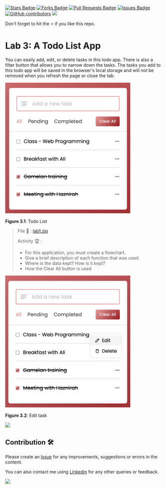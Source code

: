 <a href="https://github.com/drshahizan/learn-php/stargazers"><img src="https://img.shields.io/github/stars/drshahizan/learn-php" alt="Stars Badge"/></a>
<a href="https://github.com/drshahizan/learn-php/network/members"><img src="https://img.shields.io/github/forks/drshahizan/learn-php" alt="Forks Badge"/></a>
<a href="https://github.com/drshahizan/learn-php/pulls"><img src="https://img.shields.io/github/issues-pr/drshahizan/learn-php" alt="Pull Requests Badge"/></a>
<a href="https://github.com/drshahizan/learn-php/issues"><img src="https://img.shields.io/github/issues/drshahizan/learn-php" alt="Issues Badge"/></a>
<a href="https://github.com/drshahizan/learn-php/graphs/contributors"><img alt="GitHub contributors" src="https://img.shields.io/github/contributors/drshahizan/learn-php?color=2b9348"></a>
![](https://visitor-badge.glitch.me/badge?page_id=drshahizan/learn-php)

Don't forget to hit the :star: if you like this repo.

# Lab 3: A Todo List App

You can easily add, edit, or delete tasks in this todo app. There is also a filter button that allows you to narrow down the tasks. The tasks you add to this todo app will be saved in the browser's local storage and will not be removed when you refresh the page or close the tab.

<img src="./download/L3adv-a.png" width="400" />

**Figure 3.1**: Todo List

> File 📁 : [lab1.zip](./download/lab1.zip?raw=true)
> 
> Activity 🏆 :
> - For this application, you must create a flowchart.
> - Give a brief description of each function that was used.
> - Where is the data kept? How is it kept?
> - How the Clear All button is used
> 

<img src="./download/L3adv-b.png" width="400" />

**Figure 3.2**: Edit task

<img src="./download/l1int-b.png" width="400" />

## Contribution 🛠️
Please create an [Issue](https://github.com/drshahizan/learn-php/issues) for any improvements, suggestions or errors in the content.

You can also contact me using [Linkedin](https://www.linkedin.com/in/drshahizan/) for any other queries or feedback.

![](https://visitor-badge.glitch.me/badge?page_id=drshahizan)
